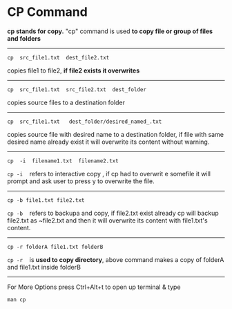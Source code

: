# **CP Command**
**cp stands for copy.** "cp" command is used **to copy file or group of files and folders**
<hr>

```console
cp  src_file1.txt  dest_file2.txt

```     
copies file1 to file2, **if file2 exists it overwrites**
<hr>

```console
cp  src_file1.txt  src_file2.txt  dest_folder
```
copies source files to a destination folder
<hr>
 
```console
cp  src_file1.txt   dest_folder/desired_named_.txt
``` 

copies source file with desired name to a destination folder, if file with same desired name already exist it will overwrite its content without warning.
<hr>

```console
cp  -i  filename1.txt  filename2.txt
```
`cp -i` $~~$ refers to interactive copy , if cp had to overwrit
e somefile it will prompt and ask user to press y to overwrite the file.
<hr>

```console
cp -b file1.txt file2.txt
```

`cp -b` $~~$ refers to backupa and copy, if file2.txt exist already cp will backup file2.txt as ~file2.txt and then it will overwrite its content
with file1.txt's content. 
<hr>

```console
cp -r folderA file1.txt folderB
```

`cp -r` $~~$ is **used to copy directory**, above command makes a copy of  folderA and file1.txt inside folderB
<hr>

For More Options press Ctrl+Alt+t to open up terminal & type

```console
man cp
```